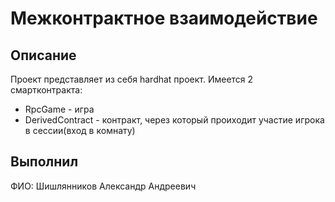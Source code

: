 # Межконтрактное взаимодействие

## Описание

Проект представляет из себя hardhat проект. Имеется 2 смартконтракта:

* RpcGame - игра
* DerivedContract - контракт, через который проиходит участие игрока в сессии(вход в комнату)
## Выполнил

ФИО: Шишлянников Александр Андреевич


